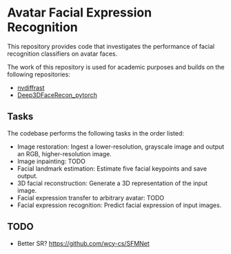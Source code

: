 # Avatar Facial Expression Recognition

This repository provides code that investigates the performance of facial recognition classifiers on avatar faces.

The work of this repository is used for academic purposes and builds on the following repositories:
* [nvdiffrast](https://github.com/NVlabs/nvdiffrast)
* [Deep3DFaceRecon_pytorch](https://github.com/sicxu/Deep3DFaceRecon_pytorch)

## Tasks

The codebase performs the following tasks in the order listed:
* Image restoration: Ingest a lower-resolution, grayscale image and output an RGB, higher-resolution image.
* Image inpainting: TODO
* Facial landmark estimation: Estimate five facial keypoints and save output.
* 3D facial reconstruction: Generate a 3D representation of the input image.
* Facial expression transfer to arbitrary avatar: TODO
* Facial expression recognition: Predict facial expression of input images.

## TODO
* Better SR? https://github.com/wcy-cs/SFMNet
